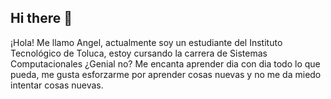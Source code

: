 ## Hi there 👋
¡Hola! Me llamo Angel, actualmente soy un estudiante del Instituto Tecnológico de Toluca, estoy cursando la carrera de Sistemas Computacionales ¿Genial no?
Me encanta aprender dia con dia todo lo que pueda, me gusta esforzarme por aprender cosas nuevas y no me da miedo intentar cosas nuevas.
<!--
**AngelCruzMor/AngelCruzMor** is a ✨ _special_ ✨ repository because its `README.md` (this file) appears on your GitHub profile.

Here are some ideas to get you started:

- 🔭 I’m currently working on ...
- 🌱 I’m currently learning ...
- 👯 I’m looking to collaborate on ...
- 🤔 I’m looking for help with ...
- 💬 Ask me about ...
- 📫 How to reach me: ...
- 😄 Pronouns: ...
- ⚡ Fun fact: ...
-->
